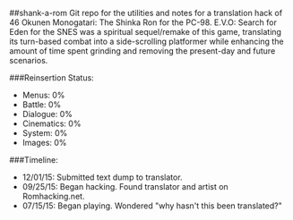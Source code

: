 ##shank-a-rom
Git repo for the utilities and notes for a translation hack of 46 Okunen Monogatari: The Shinka Ron for the PC-98. E.V.O: Search for Eden for the SNES was a spiritual sequel/remake of this game, translating its turn-based combat into a side-scrolling platformer while enhancing the amount of time spent grinding and removing the present-day and future scenarios.

###Reinsertion Status:
* Menus: 0%
* Battle: 0%
* Dialogue: 0%
* Cinematics: 0%
* System: 0%
* Images: 0%

###Timeline:
* 12/01/15: Submitted text dump to translator.
* 09/25/15: Began hacking. Found translator and artist on Romhacking.net.
* 07/15/15: Began playing. Wondered "why hasn't this been translated?"